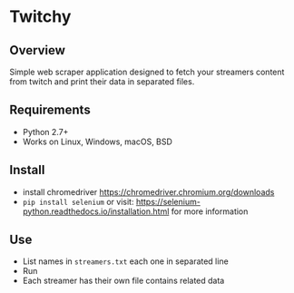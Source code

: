# Twitchy

## Overview
Simple web scraper application designed to fetch your streamers content from twitch and print their data in separated files.

## Requirements

- Python 2.7+
- Works on Linux, Windows, macOS, BSD

## Install
- install chromedriver https://chromedriver.chromium.org/downloads
- ``` pip install selenium ```
or visit: https://selenium-python.readthedocs.io/installation.html for more information

## Use

- List names in `streamers.txt` each one in separated line
- Run 
- Each streamer has their own file contains related data
